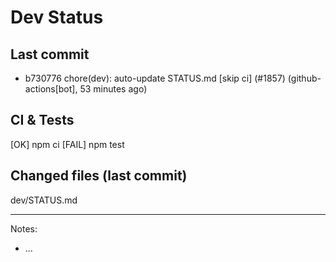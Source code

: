 # Dev Status

## Last commit
- b730776 chore(dev): auto-update STATUS.md [skip ci] (#1857) (github-actions[bot], 53 minutes ago)
## CI & Tests
[OK] npm ci
[FAIL] npm test

## Changed files (last commit)
dev/STATUS.md

---
Notes:
- ...
